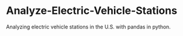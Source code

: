 # Analyze-Electric-Vehicle-Stations
Analyzing electric vehicle stations in the U.S. with pandas in python.
